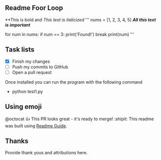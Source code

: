 ## Readme Foor Loop
**This is bold and *This text is italicized*
'''
nums = [1, 2, 3, 4, 5]  ***All this text is important***

for num in nums:
    if num == 3:
        print('Found!')
        break
    print(num)
'''
## Task lists
- [x] Finish my changes
- [ ] Push my commits to GitHub
- [ ] Open a pull request

Once installed you can run the program with the following command
- python test1.py
 ## Using emoji
 @octocat :+1: This PR looks great - it's ready to merge! :shipit:
This readme was built using [Readme Guide](https://docs.github.com/en/github/writing-on-github/basic-writing-and-formatting-syntax).
## Thanks
Provide thank yous and attributions here.
